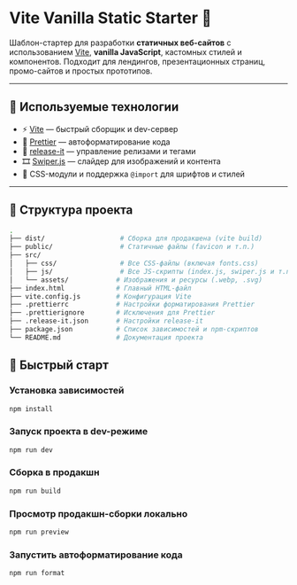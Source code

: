 # Vite Vanilla Static Starter 🚀

Шаблон-стартер для разработки **статичных веб-сайтов** с использованием [Vite](https://vitejs.dev/), **vanilla JavaScript**, кастомных стилей и компонентов. Подходит для лендингов, презентационных страниц, промо-сайтов и простых прототипов.

---

## 🧰 Используемые технологии

- ⚡️ [Vite](https://vitejs.dev/) — быстрый сборщик и dev-сервер
- 💅 [Prettier](https://prettier.io/) — автоформатирование кода
- 🔖 [release-it](https://github.com/release-it/release-it) — управление релизами и тегами
- 🎞 [Swiper.js](https://swiperjs.com/) — слайдер для изображений и контента
- 🎨 CSS-модули и поддержка `@import` для шрифтов и стилей

---

## 📂 Структура проекта

```bash
.
├── dist/                   # Сборка для продакшена (vite build)
├── public/                 # Статичные файлы (favicon и т.п.)
├── src/
│   ├── css/                # Все CSS-файлы (включая fonts.css)
│   ├── js/                 # Все JS-скрипты (index.js, swiper.js и т.п.)
│   └── assets/            # Изображения и ресурсы (.webp, .svg)
├── index.html             # Главный HTML-файл
├── vite.config.js         # Конфигурация Vite
├── .prettierrc            # Настройки форматирования Prettier
├── .prettierignore        # Исключения для Prettier
├── .release-it.json       # Настройки release-it
├── package.json           # Список зависимостей и npm-скриптов
└── README.md              # Документация проекта
```

## 🚀 Быстрый старт

### Установка зависимостей

```bash
npm install
```

### Запуск проекта в dev-режиме

```bash
npm run dev
```

### Сборка в продакшн

```bash
npm run build
```

### Просмотр продакшн-сборки локально

```bash
npm run preview
```

### Запустить автоформатирование кода

```bash
npm run format
```
